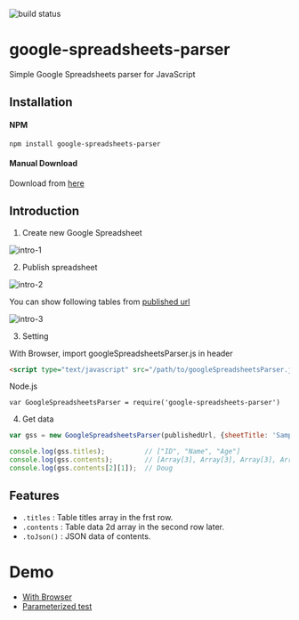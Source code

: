 ![build status](https://circleci.com/gh/tanakaworld/google-spreadsheets-parser.svg?style=shield&circle-token=0ef40ae186ef9cc9aa40b96d2ad5b6ddeeed272d)

# google-spreadsheets-parser
Simple Google Spreadsheets parser for JavaScript

## Installation

#### NPM
```
npm install google-spreadsheets-parser
```

#### Manual Download
Download from [here](https://github.com/TanakaYutaro/google-spreadsheets-parser/releases)

## Introduction

1. Create new Google Spreadsheet

  ![intro-1](https://raw.githubusercontent.com/wiki/TanakaYutaro/google-spreadsheets-parser/img/intro-1.png)


2. Publish spreadsheet

  ![intro-2](https://raw.githubusercontent.com/wiki/TanakaYutaro/google-spreadsheets-parser/img/intro-2.png)

  You can show following tables from [published url](https://docs.google.com/spreadsheets/d/1vyPu1EtzU1DvGXfthjrR-blJ8mGe75TL4BFNWtFMm0I/pubhtml)

  ![intro-3](https://raw.githubusercontent.com/wiki/TanakaYutaro/google-spreadsheets-parser/img/intro-3.png)
  
3. Setting

  With Browser, import googleSpreadsheetsParser.js in header
  ```html
  <script type="text/javascript" src="/path/to/googleSpreadsheetsParser.js"></script>
  ```

  Node.js
  ```
  var GoogleSpreadsheetsParser = require('google-spreadsheets-parser')
  ```
  
4. Get data

  ```javascript
  var gss = new GoogleSpreadsheetsParser(publishedUrl, {sheetTitle: 'Sample', hasTitle: true});
  
  console.log(gss.titles);          // ["ID", "Name", "Age"]
  console.log(gss.contents);        // [Array[3], Array[3], Array[3], Array[3], Array[3]]
  console.log(gss.contents[2][1]);  // Doug
  ```

## Features

* `.titles` : Table titles array in the frst row.
* `.contents` : Table data 2d array in the second row later.
* `.toJson()` : JSON data of contents.

# Demo
- [With Browser](http://tanakaworld.github.io/google-spreadsheets-parser/demo/)
- [Parameterized test](https://github.com/tanakaworld/google-spreadsheets-parser/tree/master/demo/karma-jasmine-parameterized-test)

